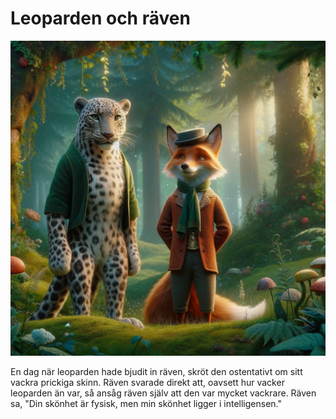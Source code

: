 # Leoparden och räven

<img src="12.png" width="512">

En dag när leoparden hade bjudit in räven, skröt den ostentativt om sitt vackra prickiga skinn. Räven svarade direkt att, oavsett hur vacker leoparden än var, så ansåg räven själv att den var mycket vackrare. Räven sa, "Din skönhet är fysisk, men min skönhet ligger i intelligensen."
